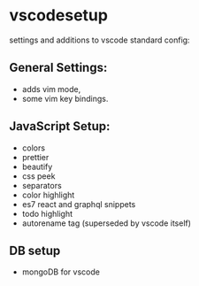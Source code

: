 # vscodesetup

settings and additions to vscode standard config:

## General Settings:

- adds vim mode,
- some vim key bindings.

## JavaScript Setup:

- colors
- prettier
- beautify
- css peek
- separators
- color highlight
- es7 react and graphql snippets
- todo highlight
- autorename tag (superseded by vscode itself)

## DB setup

- mongoDB for vscode
